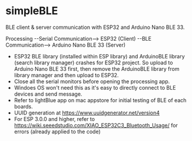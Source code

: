 # simpleBLE
BLE client &amp; server communication with ESP32 and Arduino Nano BLE 33.

Processing --Serial Communication--> ESP32 (Client) --BLE Communication--> Arduino Nano BLE 33 (Server)

- ESP32 BLE library (installed within ESP library) and ArduinoBLE library (search library manager) crashes for ESP32 project. So upload to Arduino Nano BLE 33 first, then remove the ArduinoBLE library from library manager and then upload to ESP32.
- Close all the serial monitors before opening the processing app.
- Windoes OS won't need this as it's easy to directly connect to BLE devices and send message.
- Refer to lightBlue app on mac appstore for initial testing of BLE of each boards.
- UUID generation at https://www.uuidgenerator.net/version4
- For ESP 3.0.0 and higher, refer to https://wiki.seeedstudio.com/XIAO_ESP32C3_Bluetooth_Usage/ for errors (already applied to the code)
